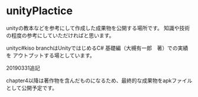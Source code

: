 # unityPlactice

unityの教本などを参考にして作成した成果物を公開する場所です。
知識や技術の程度の参考にしていただければと思います。

unityc#kiso branchはUnityではじめるC# 基礎編（大槻有一郎　著）での実績を
アウトプットする場としています。

20190331追記

chapter4以降は著作物を含んだものになるため、最終的な成果物をapkファイルとして公開予定です。
